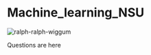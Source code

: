 # Machine_learning_NSU

![ralph-ralph-wiggum](https://github.com/benmasud/Machine_learning_NSU/assets/69720999/1cbc184e-7f22-448a-b045-c2804fe0af6e)

<a  style="text-decoration:none" href = https://github.com/benmasud/Machine_learning_NSU/tree/main/Lab%20work%20sheet > Questions are here </a>
